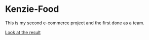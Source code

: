 # Kenzie-Food
 This is my second e-commerce project and the first done as a team.

[Look at the result](https://jeff-lf.github.io/Kenzie-Food/)
